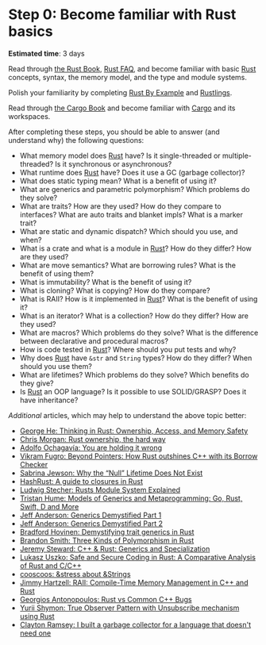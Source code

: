 Step 0: Become familiar with Rust basics
========================================

__Estimated time__: 3 days

Read through [the Rust Book][Rust Book], [Rust FAQ], and become familiar with basic [Rust] concepts, syntax, the memory model, and the type and module systems.

Polish your familiarity by completing [Rust By Example] and [Rustlings][rustlings].

Read through [the Cargo Book][Cargo Book] and become familiar with [Cargo] and its workspaces.

After completing these steps, you should be able to answer (and understand why) the following questions:
- What memory model does [Rust] have? Is it single-threaded or multiple-threaded? Is it synchronous or asynchronous?
- What runtime does [Rust] have? Does it use a GC (garbage collector)?
- What does static typing mean? What is a benefit of using it?
- What are generics and parametric polymorphism? Which problems do they solve?
- What are traits? How are they used? How do they compare to interfaces? What are auto traits and blanket impls? What is a marker trait?
- What are static and dynamic dispatch? Which should you use, and when?
- What is a crate and what is a module in [Rust]? How do they differ? How are they used?
- What are move semantics? What are borrowing rules? What is the benefit of using them?
- What is immutability? What is the benefit of using it?
- What is cloning? What is copying? How do they compare?
- What is RAII? How is it implemented in [Rust]? What is the benefit of using it?
- What is an iterator? What is a collection? How do they differ? How are they used?
- What are macros? Which problems do they solve? What is the difference between declarative and procedural macros?
- How is code tested in [Rust]? Where should you put tests and why?
- Why does [Rust] have `&str` and `String` types? How do they differ? When should you use them?
- What are lifetimes? Which problems do they solve? Which benefits do they give?
- Is [Rust] an OOP language? Is it possible to use SOLID/GRASP? Does it have inheritance?

_Additional_ articles, which may help to understand the above topic better:
- [George He: Thinking in Rust: Ownership, Access, and Memory Safety][19]
- [Chris Morgan: Rust ownership, the hard way][1]
- [Adolfo Ochagavía: You are holding it wrong][12]
- [Vikram Fugro: Beyond Pointers: How Rust outshines C++ with its Borrow Checker][15]
- [Sabrina Jewson: Why the “Null” Lifetime Does Not Exist][16]
- [HashRust: A guide to closures in Rust][13]
- [Ludwig Stecher: Rusts Module System Explained][2]
- [Tristan Hume: Models of Generics and Metaprogramming: Go, Rust, Swift, D and More][3]
- [Jeff Anderson: Generics Demystified Part 1][4]
- [Jeff Anderson: Generics Demystified Part 2][5]
- [Bradford Hovinen: Demystifying trait generics in Rust][14]
- [Brandon Smith: Three Kinds of Polymorphism in Rust][6]
- [Jeremy Steward: C++ & Rust: Generics and Specialization][7]
- [Lukasz Uszko: Safe and Secure Coding in Rust: A Comparative Analysis of Rust and C/C++][18]
- [cooscoos: &stress about &Strings][8]
- [Jimmy Hartzell: RAII: Compile-Time Memory Management in C++ and Rust][9]
- [Georgios Antonopoulos: Rust vs Common C++ Bugs][10]
- [Yurii Shymon: True Observer Pattern with Unsubscribe mechanism using Rust][11]
- [Clayton Ramsey: I built a garbage collector for a language that doesn't need one][17]




[Cargo]: https://github.com/rust-lang/cargo
[Cargo Book]: https://doc.rust-lang.org/cargo
[Rust]: https://www.rust-lang.org
[Rust Book]: https://doc.rust-lang.org/book
[Rust By Example]: https://doc.rust-lang.org/rust-by-example
[Rust FAQ]: https://prev.rust-lang.org/faq.html
[rustlings]: https://rustlings.cool

[1]: https://chrismorgan.info/blog/rust-ownership-the-hard-way
[2]: https://aloso.github.io/2021/03/28/module-system.html
[3]: https://thume.ca/2019/07/14/a-tour-of-metaprogramming-models-for-generics
[4]: https://web.archive.org/web/20220525213911/http://jeffa.io/rust_guide_generics_demystified_part_1
[5]: https://web.archive.org/web/20220328114028/https://jeffa.io/rust_guide_generics_demystified_part_2
[6]: https://www.brandons.me/blog/polymorphism-in-rust
[7]: https://www.tangramvision.com/blog/c-rust-generics-and-specialization#substitution-ordering--failures
[8]: https://cooscoos.github.io/blog/stress-about-strings
[9]: https://www.thecodedmessage.com/posts/raii
[10]: https://geo-ant.github.io/blog/2022/common-cpp-errors-vs-rust
[11]: https://web.archive.org/web/20230319015854/https://ybnesm.github.io/blah/articles/true-observer-pattern-rust
[12]: https://ochagavia.nl/blog/you-are-holding-it-wrong
[13]: https://hashrust.com/blog/a-guide-to-closures-in-rust
[14]: https://gruebelinchen.wordpress.com/2023/06/06/demystifying-trait-generics-in-rust
[15]: https://dev.to/vikram2784/beyond-pointers-how-rust-outshines-c-with-its-borrow-checker-1mad
[16]: https://sabrinajewson.org/blog/null-lifetime
[17]: https://claytonwramsey.github.io/2023/08/14/dumpster.html
[18]: https://luk6xff.github.io/other/safe_secure_rust_book/intro/index.html
[19]: https://cocoindex.io/blogs/rust-ownership-access
